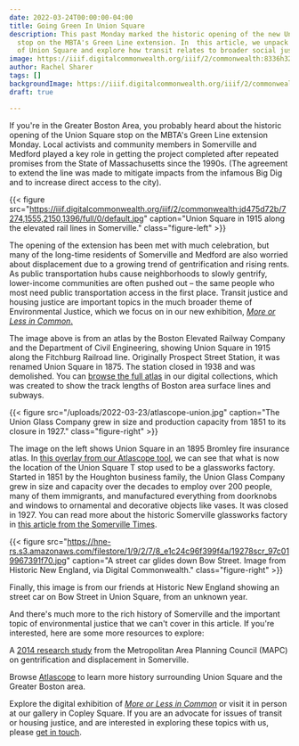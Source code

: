 ```yaml
---
date: 2022-03-24T00:00:00-04:00
title: Going Green In Union Square
description: This past Monday marked the historic opening of the new Union Square
  stop on the MBTA's Green Line extension. In  this article, we unpack the history
  of Union Square and explore how transit relates to broader social justice issues.
image: https://iiif.digitalcommonwealth.org/iiif/2/commonwealth:8336h321k/5769,3284,917,438/1200,/0/default.jpg
author: Rachel Sharer
tags: []
backgroundImage: https://iiif.digitalcommonwealth.org/iiif/2/commonwealth:8336h321k/5769,3284,917,438/1200,/0/default.jpg
draft: true

---
```

If you're in the Greater Boston Area, you probably heard about the historic opening of the Union Square stop on the MBTA's Green Line extension Monday. Local activists and community members in Somerville and Medford played a key role in getting the project completed after repeated promises from the State of Massachusetts since the 1990s. (The agreement to extend the line was made to mitigate impacts from the infamous Big Dig and to increase direct access to the city).

{{< figure src="https://iiif.digitalcommonwealth.org/iiif/2/commonwealth:jd475d72b/7274,1555,2150,1396/full/0/default.jpg" caption="Union Square in 1915 along the elevated rail lines in Somerville." class="figure-left" >}}

The opening of the extension has been met with much celebration, but many of the long-time residents of Somerville and Medford are also worried about displacement due to a growing trend of gentrification and rising rents. As public transportation hubs cause neighborhoods to slowly gentrify, lower-income communities are often pushed out – the same people who most need public transportation access in the first place. Transit justice and housing justice are important topics in the much broader theme of Environmental Justice, which we focus on in our new exhibition, [_More or Less in Common_.](https://www.leventhalmap.org/digital-exhibitions/more-or-less-in-common/)

The image above is from an atlas by the Boston Elevated Railway Company and the Department of Civil Engineering, showing Union Square in 1915 along the Fitchburg Railroad line. Originally Prospect Street Station, it was renamed Union Square in 1875. The station closed in 1938 and was demolished. You can [browse the full atlas](https://collections.leventhalmap.org/search/commonwealth:pc28d1265) in our digital collections, which was created to show the track lengths of Boston area surface lines and subways.

{{< figure src="/uploads/2022-03-23/atlascope-union.jpg" caption="The Union Glass Company grew in size and production capacity from 1851 to its closure in 1927." class="figure-right" >}}

The image on the left shows Union Square in an 1895 Bromley fire insurance atlas. In [this overlay from our Atlascope tool](https://atlascope.leventhalmap.org/#view:share$base:000$overlay:39999059015998$zoom:17.67$center:-7914221.51466886,5217555.864032405$mode:glass$pos:324), we can see that what is now the location of the Union Square T stop used to be a glassworks factory. Started in 1851 by the Houghton business family, the Union Glass Company grew in size and capacity over the decades to employ over 200 people, many of them immigrants, and manufactured everything from doorknobs and windows to ornamental and decorative objects like vases. It was closed in 1927. You can read more about the historic Somerville glassworks factory in [this article from the Somerville Times](https://www.thesomervilletimes.com/archives/59178).

{{< figure src="https://hne-rs.s3.amazonaws.com/filestore/1/9/2/7/8_e1c24c96f399f4a/19278scr_97c019967391f70.jpg" caption="A street car glides down Bow Street. Image from Historic New England, via Digital Commonwealth." class="figure-right" >}}

Finally, this image is from our friends at Historic New England showing an street car on Bow Street in Union Square, from an unknown year.

And there's much more to the rich history of Somerville and the important topic of environmental justice that we can't cover in this article. If you're interested, here are some more resources to explore:

A [2014 research study](https://www.mapc.org/wp-content/uploads/2017/09/DimensionsOfDisplacement_ExecSumm_2_11_14_0.pdf) from the Metropolitan Area Planning Council (MAPC) on gentrification and displacement in Somerville.

Browse [Atlascope]() to learn more history surrounding Union Square and the Greater Boston area.

Explore the digital exhibition of [_More or Less in Common_](https://www.leventhalmap.org/digital-exhibitions/more-or-less-in-common/) or visit it in person at our gallery in Copley Square. If you are an advocate for issues of transit or housing justice, and are interested in exploring these topics with us, please [get in touch](mailto:info@leventhalmap.org).